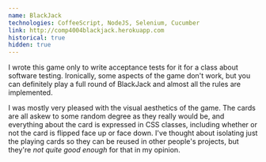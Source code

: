 ```yaml
---
name: BlackJack
technologies: CoffeeScript, NodeJS, Selenium, Cucumber
link: http://comp4004blackjack.herokuapp.com
historical: true
hidden: true
---
```


I wrote this game only to write acceptance tests for it for a class about software testing. Ironically, some aspects of the game don't work, but you can definitely play a full round of BlackJack and almost all the rules are implemented.

I was mostly very pleased with the visual aesthetics of the game. The cards are all askew to some random degree as they really would be, and everything about the card is expressed in CSS classes, including whether or not the card is flipped face up or face down. I've thought about isolating just the playing cards so they can be reused in other people's projects, but they're _not quite good enough_ for that in my opinion.

